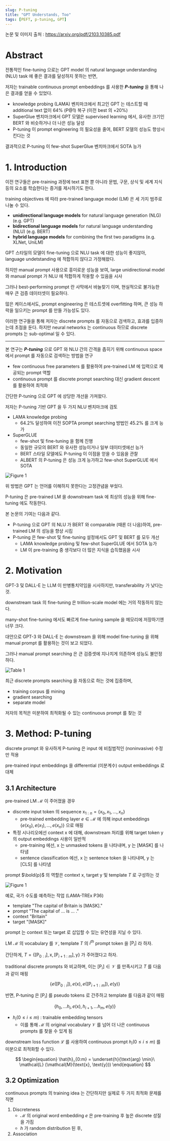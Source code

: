 ```yaml
---
slug: P-tuning
title: "GPT Understands, Too"
tags: [PEFT, p-tuning, GPT]
---
```


논문 및 이미지 출처 : <https://arxiv.org/pdf/2103.10385.pdf>

# Abstract

전통적인 fine-tuning 으로는 GPT model 의 natural language understanding (NLU) task 에 좋은 결과를 달성하지 못하는 반면,

저자는 trainable continuous prompt embeddings 를 사용한 **_P-tuning_** 을 통해 나은 결과를 얻을 수 있었다.

- knowledge probing (LAMA) 벤치마크에서 최고인 GPT 는 테스트할 때 additional text 없이 64% (P@1) 복구 (이전 best 의 +20%)
- SuperGlue 벤치마크에서 GPT 모델은 supervised learning 에서, 유사한 크기인 BERT 와 비슷하거나 더 나은 성능 달성
- P-tuning 이 prompt engineering 의 필요성을 줄여, BERT 모델의 성능도 향상시킨다는 것

결과적으로 P-tuning 이 few-shot SuperGlue 벤치마크에서 SOTA 능가

# 1. Introduction

이전 연구들은 pre-training 과정에 text 표현 뿐 아니라 문법, 구문, 상식 및 세계 지식 등의 요소를 학습한다는 증거를 제시하기도 한다.

training objectives 에 따라 pre-trained language model (LM) 은 세 가지 범주로 나눌 수 있다.

- **unidirectional language models** for natural language generation (NLG) (e.g. GPT)
- **bidirectional language models** for natural language understanding (NLU) (e.g. BERT)
- **hybrid language models** for combining the first two paradigms (e.g. XLNet, UniLM)

GPT 스타일의 모델이 fine-tuning 으로 NLU task 에 대한 성능이 좋지않아, language undetstanding 에 적합하지 않다고 가정해왔다.

하지만 manual prompt 사용으로 흥미로운 성능을 보여, large unidirectional model 와 manual prompt 가 NLU 에 적합하게 작용할 수 있음을 시사

그러나 best-performing prompt 란 사막에서 바늘찾기 이며, 현실적으로 불가능한 매우 큰 검증 데이터셋이 필요하다.

많은 케이스에서도, prompt engineering 은 테스트셋에 overfitting 하며, 큰 성능 하락을 일으키는 prompt 를 만들 가능성도 있다.

이러한 연구들을 통해 저자는 discrete prompts 를 자동으로 검색하고, 효과를 입증하는데 초점을 둔다. 하지만 neural networks 는 continuous 하므로 discrete prompts 는 sub-optimal 일 수 있다.

---

본 연구는 **_P-tuning_** 으로 GPT 와 NLU 간의 간격을 좁히기 위해 continuous space 에서 prompt 를 자동으로 검색하는 방법을 연구

- few continuous free parameters 를 활용하여 pre-trained LM 에 입력으로 제공되는 prompt 역할
- continuous prompt 를 discrete prompt searching 대신 gradient descent 를 활용하여 최적화

간단한 P-tuning 으로 GPT 에 상당한 개선을 가져왔다.

저자는 P-tuning 기반 GPT 을 두 가지 NLU 벤치마크에 검토

- LAMA knowledge probing
  - 64.2% 달성하여 이전 SOPTA prompt searching 방법인 45.2% 를 크게 능가
- SuperGLUE
  - few-shot 및 fine-tuning 을 함께 진행
  - 동일한 규모의 BERT 와 유사한 성능이거나 일부 데이터셋에선 능가
  - BERT 스타일 모델에도 P-tuning 이 이점을 얻을 수 있음을 관찰
  - ALBERT 의 P-tuning 은 성능 크게 능가하고 few-shot SuperGLUE 에서 SOTA

![Figure 1](image-46.png)

위 방법은 GPT 는 언어를 이해하지 못한다는 고정관념을 부쉈다.

P-tuning 은 pre-trained LM 을 downstream task 에 최상의 성능을 위해 fine-tuning 에도 작동한다.

본 논문의 기여는 다음과 같다.

- P-tuning 으로 GPT 의 NLU 가 BERT 와 comparable (때론 더 나음)하여, pre-trained LM 의 성능을 향상 시킴
- P-tuning 은 few-shot 및 fine-tuning 설정에서도 GPT 및 BERT 를 모두 개선
  - LAMA knowledge probing 및 few-shot SuperGLUE 에서 SOTA 능가
  - LM 이 pre-training 중 생각보다 더 많은 지식을 습득했음을 시사

# 2. Motivation

GPT-3 및 DALL-E 는 LLM 이 만병통치약임을 시사하지만, transferability 가 낮다는 것.

downstream task 의 fine-tuning 은 trillion-scale model 에는 거의 작동하지 않는다.

many-shot fine-tuning 에서도 빠르게 fine-tuning sample 을 메모리에 저장하기엔 너무 크다.

대안으로 GPT-3 와 DALL-E 는 downstream 을 위해 model fine-tuning 을 위해 manual prompt 를 활용하는 것이 보고 되었다.

그러나 manual prompt searching 은 큰 검증셋에 지나치게 의존하며 성능도 불안정하다.

![Table 1](image-47.png)

최근 discrete prompts searching 을 자동으로 하는 것에 집중하며, 

- training corpus 를 mining
- gradient searching
- separate model 

저자의 목적은 미분하여 최적화될 수 있는 continuous prompt 를 찾는 것

# 3. Method: P-tuning

discrete prompt 와 유사하게 P-tuning 은 input 에 비침범적인 (noninvasive) 수정만 적용

pre-trained input embeddings 을 differential (미분계수) output embeddings 로 대체

## 3.1 Architecture

pre-trained LM $\mathcal{M}$ 이 주어졌을 경우

- discrete input token 의 sequence $\text{x}_{1:n} = \{ x_0, x_1, \dots, x_n \}$
  - pre-trained embedding layer $e \in \mathcal{M}$ 에 의해 input embeddings $\{ e(x_0), e(x_1), \dots, e(x_n) \}$ 으로 매핑
- 특정 시나리오에선 context $\text{x}$ 에 대해, downstream 처리를 위해 target token $\text{y}$ 의 output embeddings 사용이 일반적
  - pre-training 에선, $\text{x}$ 는 unmasked tokens 을 나타내며, $\text{y}$ 는 [MASK] 를 나타냄
  - sentence classification 에선, $\text{x}$ 는 sentence token 을 나타내며, $\text{y}$ 는 [CLS] 를 나타냄

prompt $\bold{p}$ 의 역할은 context $\text{x}$, target $\text{y}$ 및 template $T$ 로 구성하는 것

![Figure 1](image-48.png)

예로, 국가 수도를 예측하는 작업 (LAMA-TREx P36)

- template "The capital of Britain is [MASK]."
- prompt "The capital of ... is ... ."
- context "Britain"
- target "[MASK]"

prompt 는 context 또는 target 로 삽입할 수 있는 유연성을 지닐 수 있다.

LM $\mathcal{M}$ 의 vocabulary 를 $\mathcal{V}$, template $T$ 의 $i^{th}$ prompt token 을 $[\text{P}_i]$ 라 하자.

간단하게, $T = \{ [\text{P}_{0:i}], \text{x}, [\text{P}_{i+1:m}],\text{y} \}$ 가 주어졌다고 하자. 

traditional discrete prompts 와 비교하며, 이는 $[\text{P}_i] \in \mathcal{V}$ 를 만족시키고 $T$ 를 다음과 같이 매핑

$$
\begin{equation}
    \{ e([\text{P}_{0:i}]), e(\text{x}), e([\text{P}_{i+1:m}]), e(\text{y}) \}
\end{equation}
$$

반면, P-tuning 은 $[\text{P}_i]$ 를 pseudo tokens 로 간주하고 template 를 다음과 같이 매핑

$$
\begin{equation}
    \{ h_0, \dots h_i, e(\text{x}), h_{i+1}, \dots h_m, e(\text{y}) \}
\end{equation}
$$

- $h_i (0 \leq i \leq m)$ : trainable embedding tensors
  - 이를 통해 $\mathcal{M}$ 의 original vocabulary $\mathcal{V}$ 를 넘어 더 나은 continuous prompts 를 찾을 수 있게 됨

downstream loss function $\mathcal{L}$ 를 사용하여 continuous prompt $h_i (0 \leq i \leq m)$ 를 미분으로 최적화할 수 있다.

$$
\begin{equation}
    \hat{h}_{0:m} = \underset{h}{\text{arg} \min}\  \mathcal{L} (\mathcal{M}(\text{x}, \text{y}))
\end{equation}
$$

## 3.2 Optimization

continuous prompts 의 training idea 는 간단하지만 실제로 두 가지 최적화 문제를 직면

1. Discreteness
    - $\mathcal{M}$ 의 original word embedding $e$ 은 pre-training 후 높은 discrete 성질을 가짐
    - $h$ 가 random distribution 된 후, 
2. Association